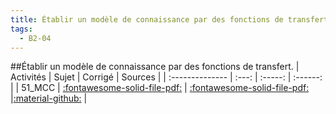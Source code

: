 ```yaml
---
title: Établir un modèle de connaissance par des fonctions de transfert. 
tags:
  - B2-04
---
```

[comment]: <> (Généré automatiquement par make_all_activitess.py, creation_fichiers_activites)

##Établir un modèle de connaissance par des fonctions de transfert. 
| Activités | Sujet | Corrigé | Sources  | 
| :-------------- | :---: | :-----: | :------: | 
| 51_MCC | [:fontawesome-solid-file-pdf:](https://github.com/xpessoles/ALL_PDF/blob/main/PDF/51_MCC_Sujet.pdf) | [:fontawesome-solid-file-pdf:](https://github.com/xpessoles/ALL_PDF/blob/main/PDF/51_MCC_Corrige.pdf) |[:material-github:](https://github.com/xpessoles/ExercicesCompetences/tree/main/B2_ProposerModele/B2_04_ModeleConnaissance/51_MCC) |  

